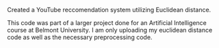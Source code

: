 Created a YouTube reccomendation system utilizing Euclidean distance.

This code was part of a larger project done for an Artificial Intelligence course at Belmont University. I am only uploading my euclidean distance code as well as the necessary preprocessing code.

